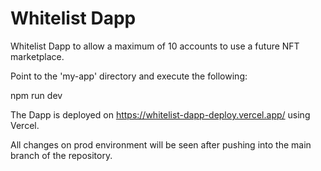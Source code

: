 # Whitelist Dapp

Whitelist Dapp to allow a maximum of 10 accounts to use a future NFT marketplace.

Point to the 'my-app' directory and execute the following:

npm run dev

The Dapp is deployed on https://whitelist-dapp-deploy.vercel.app/ using Vercel.

All changes on prod environment will be seen after pushing into the main branch of the repository.

